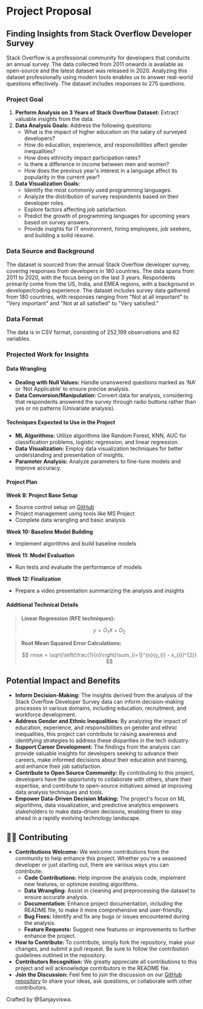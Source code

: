# Project Proposal

## Finding Insights from Stack Overflow Developer Survey

Stack Overflow is a professional community for developers that conducts an annual survey. The data collected from 2011 onwards is available as open-source and the latest dataset was released in 2020. Analyzing this dataset professionally using modern tools enables us to answer real-world questions effectively. The dataset includes responses to 275 questions.

### Project Goal

1. **Perform Analysis on 3 Years of Stack Overflow Dataset:** Extract valuable insights from the data.
2. **Data Analysis Goals:** Address the following questions:
   - What is the impact of higher education on the salary of surveyed developers?
   - How do education, experience, and responsibilities affect gender inequalities?
   - How does ethnicity impact participation rates?
   - Is there a difference in income between men and women?
   - How does the previous year's interest in a language affect its popularity in the current year?
3. **Data Visualization Goals:**
   - Identify the most commonly used programming languages.
   - Analyze the distribution of survey respondents based on their developer roles.
   - Explore factors affecting job satisfaction.
   - Predict the growth of programming languages for upcoming years based on survey answers.
   - Provide insights for IT environment, hiring employees, job seekers, and building a solid résumé.

### Data Source and Background

The dataset is sourced from the annual Stack Overflow developer survey, covering responses from developers in 180 countries. The data spans from 2011 to 2020, with the focus being on the last 3 years. Respondents primarily come from the US, India, and EMEA regions, with a background in developer/coding experience. The dataset includes survey data gathered from 180 countries, with responses ranging from "Not at all important" to "Very important" and "Not at all satisfied" to "Very satisfied."

### Data Format

The data is in CSV format, consisting of 252,199 observations and 62 variables.

### Projected Work for Insights

#### Data Wrangling

- **Dealing with Null Values:** Handle unanswered questions marked as ‘NA’ or ‘Not Applicable’ to ensure precise analysis.
- **Data Conversion/Manipulation:** Convert data for analysis, considering that respondents answered the survey through radio buttons rather than yes or no patterns (Univariate analysis).

#### Techniques Expected to Use in the Project

- **ML Algorithms:** Utilize algorithms like Random Forest, KNN, AUC for classification problems, logistic regression, and linear regression.
- **Data Visualization:** Employ data visualization techniques for better understanding and presentation of insights.
- **Parameter Analysis:** Analyze parameters to fine-tune models and improve accuracy.

#### Project Plan

**Week 8: Project Base Setup**
- Source control setup on [GitHub](https://github.com/Recode-Hive/Stackoverflow-Analysis)
- Project management using tools like MS Project
- Complete data wrangling and basic analysis

**Week 10: Baseline Model Building**
- Implement algorithms and build baseline models

**Week 11: Model Evaluation**
- Run tests and evaluate the performance of models

**Week 12: Finalization**
- Prepare a video presentation summarizing the analysis and insights

#### Additional Technical Details

> **Linear Regression (RFE techniques):**
> 
> $$
> y = O_1X + O_2
> $$

> **Root Mean Squared Error Calculations:**
> 
> $$
> rmse = \sqrt{\left(\frac{1}{n}\right)\sum_{i=1}^{n}(y_{i} - x_{i})^{2}}
> $$

## Potential Impact and Benefits

- **Inform Decision-Making:** The insights derived from the analysis of the Stack Overflow Developer Survey data can inform decision-making processes in various domains, including education, recruitment, and workforce development.
- **Address Gender and Ethnic Inequalities:** By analyzing the impact of education, experience, and responsibilities on gender and ethnic inequalities, this project can contribute to raising awareness and identifying strategies to address these disparities in the tech industry.
- **Support Career Development:** The findings from the analysis can provide valuable insights for developers seeking to advance their careers, make informed decisions about their education and training, and enhance their job satisfaction.
- **Contribute to Open Source Community:** By contributing to this project, developers have the opportunity to collaborate with others, share their expertise, and contribute to open-source initiatives aimed at improving data analysis techniques and tools.
- **Empower Data-Driven Decision Making:** The project's focus on ML algorithms, data visualization, and predictive analytics empowers stakeholders to make data-driven decisions, enabling them to stay ahead in a rapidly evolving technology landscape.

## 👨‍💻 Contributing

- **Contributions Welcome:** We welcome contributions from the community to help enhance this project. Whether you're a seasoned developer or just starting out, there are various ways you can contribute:
  - **Code Contributions:** Help improve the analysis code, implement new features, or optimize existing algorithms.
  - **Data Wrangling:** Assist in cleaning and preprocessing the dataset to ensure accurate analysis.
  - **Documentation:** Enhance project documentation, including the README file, to make it more comprehensive and user-friendly.
  - **Bug Fixes:** Identify and fix any bugs or issues encountered during the analysis.
  - **Feature Requests:** Suggest new features or improvements to further enhance the project.
- **How to Contribute:** To contribute, simply fork the repository, make your changes, and submit a pull request. Be sure to follow the contribution guidelines outlined in the repository.
- **Contributors Recognition:** We greatly appreciate all contributions to this project and will acknowledge contributors in the README file.
- **Join the Discussion:** Feel free to join the discussion on our [GitHub repository](https://github.com/Recode-Hive/Stackoverflow-Analysis) to share your ideas, ask questions, or collaborate with other contributors.

Crafted by @Sanjayviswa.
